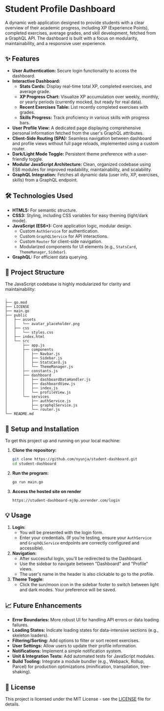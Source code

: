 # Student Profile Dashboard

A dynamic web application designed to provide students with a clear overview of their academic progress, including XP (Experience Points), completed exercises, average grades, and skill development, fetched from a GraphQL API. The dashboard is built with a focus on modularity, maintainability, and a responsive user experience.

## ✨ Features

* **User Authentication:** Secure login functionality to access the dashboard.
* **Interactive Dashboard:**
    * **Stats Cards:** Display real-time total XP, completed exercises, and average grade.
    * **XP Progress Chart:** Visualize XP accumulation over weekly, monthly, or yearly periods (currently mocked, but ready for real data).
    * **Recent Exercises Table:** List recently completed exercises with grades.
    * **Skills Progress:** Track proficiency in various skills with progress bars.
* **User Profile View:** A dedicated page displaying comprehensive personal information fetched from the user's GraphQL attributes.
* **Client-Side Routing (SPA):** Seamless navigation between dashboard and profile views without full page reloads, implemented using a custom router.
* **Dark/Light Mode Toggle:** Persistent theme preference with a user-friendly toggle.
* **Modular JavaScript Architecture:** Clean, organized codebase using ES6 modules for improved readability, maintainability, and scalability.
* **GraphQL Integration:** Fetches all dynamic data (user info, XP, exercises, skills) from a GraphQL endpoint.

## 🛠 Technologies Used

* **HTML5:** For semantic structure.
* **CSS3:** Styling, including CSS variables for easy theming (light/dark mode).
* **JavaScript (ES6+):** Core application logic, modular design.
    * Custom `AuthService` for authentication.
    * Custom `GraphQLService` for API interactions.
    * Custom `Router` for client-side navigation.
    * Modularized components for UI elements (e.g., `StatsCard`, `ThemeManager`, `Sidebar`).
* **GraphQL:** For efficient data querying.

## 📂 Project Structure

The JavaScript codebase is highly modularized for clarity and maintainability:

```
.
├── go.mod
├── LICENSE
├── main.go
├── public
│   ├── assets
│   │   └── avatar_placeholder.png
│   ├── css
│   │   └── styles.css
│   ├── index.html
│   └── src
│       ├── app.js
│       ├── components
│       │   ├── Navbar.js
│       │   ├── Sidebar.js
│       │   ├── StatsCard.js
│       │   └── ThemeManager.js
│       ├── constants.js
│       ├── dashboard
│       │   ├── dashboardDataHandler.js
│       │   ├── dashboardView.js
│       │   ├── index.js
│       │   └── profileView.js
│       └── services
│           ├── authService.js
│           ├── graphqlService.js
│           └── router.js
└── README.md

```

## 🚀 Setup and Installation

To get this project up and running on your local machine:

1.  **Clone the repository:**
    ```bash
    git clone https://github.com/nyunja/student-dashboard.git
    cd student-dashboard
    ```
2.  **Run the program:**
    ```bash
    go run main.go
    ```
3. **Access the hosted site on render**
    ```
    https://student-dashboard-mj9p.onrender.com/login
    ```

## 💡 Usage

1.  **Login:**
    * You will be presented with the login form.
    * Enter your credentials. (If you're testing, ensure your `AuthService` and `GraphQLService` endpoints are correctly configured and accessible).
2.  **Navigation:**
    * After successful login, you'll be redirected to the Dashboard.
    * Use the sidebar to navigate between "Dashboard" and "Profile" views.
    * The user's name in the header is also clickable to go to the profile.
3.  **Theme Toggle:**
    * Click the sun/moon icon in the sidebar footer to switch between light and dark modes. Your preference will be saved.

## 📈 Future Enhancements

* **Error Boundaries:** More robust UI for handling API errors or data loading failures.
* **Loading States:** Indicate loading states for data-intensive sections (e.g., skeleton loaders).
* **Filtering/Sorting:** Add options to filter or sort recent exercises.
* **User Settings:** Allow users to update their profile information.
* **Notifications:** Implement a simple notification system.
* **Unit & Integration Tests:** Add automated tests for JavaScript modules.
* **Build Tooling:** Integrate a module bundler (e.g., Webpack, Rollup, Parcel) for production optimizations (minification, transpilation, tree-shaking).

## 📄 License

This project is licensed under the MIT License - see the [LICENSE](LICENSE) file for details.